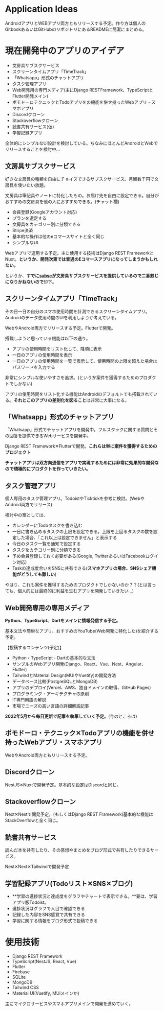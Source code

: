 # Application Ideas

AndroidアプリとWEBアプリ両方ともリリースする予定。作り方は個人のGitbookあるいはGitHubのリポジトリにあるREADMEに簡潔にまとめる。

# 現在開発中のアプリのアイデア

* 文房具サブスクサービス
* スクリーンタイムアプリ「TimeTrack」
* 「Whatsapp」形式のチャットアプリ
* タスク管理アプリ
* Web開発用の専門メディア(主にDjango RESTFramework、TypeScriptとFlutter開発メイン)
* ポモドーロテクニックとTodoアプリをの機能を併せ持ったWebアプリ・スマホアプリ
* Discordクローン
* Stackoverflowクローン
* 読書共有サービス(仮)
* 学習記録アプリ

全体的にシンプルなUI設計を検討している。ちなみにほとんどAndroidとWebでリリースすることを検討中...

## 文房具サブスクサービス

好きな文房具の種類を自由にチョイスできるサブスクサービス。月額数千円で文房具を使いたい放題。

文房具は筆記具やノートに特化したもの。お届け先を自由に設定できる。自分がおすすめの文房具を他の人におすすめできる。(チャット欄)

* 会員登録(Googleアカウント対応)
* プランを選定する
* 文房具をカテゴリー別に分類できる
* Stripe決済
* 基本的な操作は他のeコマースサイトと全く同じ
* シンプルなUI

Webアプリで運用する予定。主に使用する技術はDjango REST FrameworkとNuxt。**というか、開発次第では普通のEコマースアプリになってしまうかもしれない。**

というか、**すでに[subsc](https://subsc.jp/)が文房具サブスクサービスを提供しているので二番煎じになりかねないので**却下。

## スクリーンタイムアプリ「TimeTrack」

その日一日の自分のスマホ使用時間を計測できるスクリーンタイムアプリ。Androidのデータ使用時間のUIを利用しようか考えている。

WebやAndroid両方でリリースする予定。Flutterで開発。

搭載しようと思っている機能は以下の通り。

* アプリの使用時間をリスト化して、降順に表示
* 一日のアプリの使用時間を表示
* 一日のアプリの使用時間を一覧で表示して、使用時間の上限を超えた場合はパスワードを入力する

非常にシンプルな使いやすさを追求。(というか案件を獲得するためのプロダクトでしかない)

アプリの使用時間をリスト化する機能はAndroidのデフォルトでも搭載されている。**それとこのアプリの差別化を図ること**は非常に大事になる。

## 「Whatsapp」形式のチャットアプリ

「Whatsapp」形式でチャットアプリを開発中。フルスタックに関する質問とその回答を提供できるWebサービスを開発中。

Django REST Framework✕Flutterで開発。**これらは単に案件を獲得するためのプロジェクト**

**チャットアプリは双方向通信をアプリで実現するためには非常に効果的な開発なので積極的にプロダクトを作っていきたい。**

## タスク管理アプリ

個人専用のタスク管理アプリ。TodoistやTicktickを参考に検討。(WebやAndroid両方でリリース)

検討中の案としては、

* カレンダーにTodoタスクを書き込む
* 一日に書き込めるタスクの上限を設定できる。上限を上回るタスクの数を設定した場合、「これ以上は設定できません」と表示する
* 今日のタスク一覧を通知で設定する
* タスクをカテゴリー別に分類できる
* 予め会員登録しておく必要がある(Google, TwitterあるいはFacebookログイン対応)
* Taskの達成度合いをSNSに共有できる(**スマホアプリの場合、SNSシェア機能がどうしても難しい**)

やはり、これも案件を獲得するためのプロダクトでしかないのか？？(とは言っても、個人的には最終的に利益を生むアプリを開発していきたい...)

## Web開発専用の専用メディア

**Python、TypeScript、Dartをメインに情報発信する予定。**

基本文法や簡単なアプリ、おすすめのYouTube(Web開発に特化した)を紹介する予定。

【投稿するコンテンツ(予定)】<br>
* Python・TypeScript・Dartの基本的な文法
* サンプルのWebアプリ開発(Django、React、Vue、Nest、Angular、Flutter)
* TailwindとMaterial Design(MUIやVuetify)の開発方法
* データベース比較(PostgreSQLとMongoDB)
* アプリのデプロイ(Vercel、AWS、独自ドメインの取得、GitHub Pages)
* プログラミング・アーキテクチャの原則
* IT専門用語の解説
* 市場でニーズの高い言語の詳細解説記事

**2022年5月から毎日更新で記事を執筆していく予定。**(今のところは)

## ポモドーロ・テクニック✕Todoアプリの機能を併せ持ったWebアプリ・スマホアプリ

WebやAndroid両方ともリリースする予定。


## Discordクローン

NestJS✕Nuxtで開発予定。基本的な設定はDiscordと同じ。


## Stackoverflowクローン

Next✕Nestで開発予定。(もしくはDjango REST Framework)基本的な機能はStackOverflowと全く同じ。

## 読書共有サービス

読んだ本を共有したり、その感想やまとめをブログ形式で共有したりできるサービス。

Nest✕Next✕Tailwindで開発予定

## 学習記録アプリ(Todoリスト✕SNS✕ブログ)

* **学習の進捗状況と達成度をグラフやチャートで表示できる。**要は、学習アプリ版Todoist。
* 進捗状況はグラフで人目で確認できる
* 記録した内容をSNS感覚で共有できる
* 学習に関する情報をブログ形式で投稿できる

# 使用技術

* Django REST Framework
* TypeScript(NestJS, React, Vue)
* Flutter
* Firebase
* SQLite
* MongoDB
* Tailwind CSS
* Material UI(Vuetify, MUIメインか)

主にマイクロサービスやスマホアプリメインで開発を進めていく。
